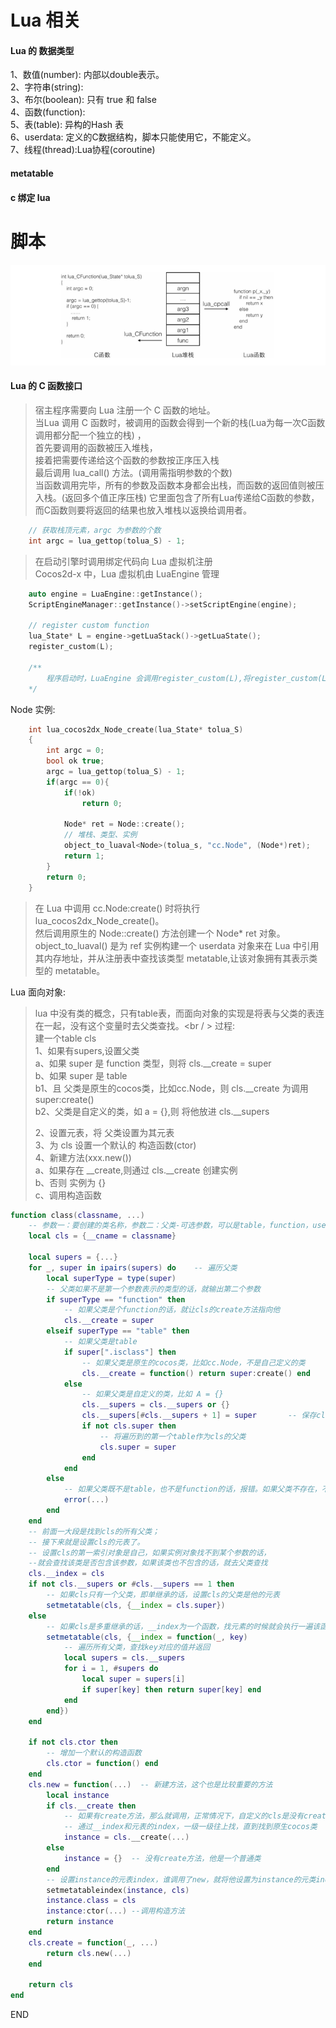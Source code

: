 # Lua 相关

#### Lua 的 数据类型
1、数值(number): 内部以double表示。 <br />
2、字符串(string): <br />
3、布尔(boolean): 只有 true 和 false <br />
4、函数(function): <br />
5、表(table): 异构的Hash 表 <br />
6、userdata: 定义的C数据结构，脚本只能使用它，不能定义。<br />
7、线程(thread):Lua协程(coroutine) <br />



#### metatable

####  c 绑定 lua

# 脚本

![Lua堆栈](18/Lua堆栈.png)

#### Lua 的 C 函数接口

> 宿主程序需要向 Lua 注册一个 C 函数的地址。 <br />
> 当Lua 调用 C 函数时，被调用的函数会得到一个新的栈(Lua为每一次C函数调用都分配一个独立的栈) ，<br />
> 首先要调用的函数被压入堆栈，<br />
> 接着把需要传递给这个函数的参数按正序压入栈 <br />
> 最后调用 lua_call() 方法。(调用需指明参数的个数) <br />
> 当函数调用完毕，所有的参数及函数本身都会出栈，而函数的返回值则被压入栈。(返回多个值正序压栈)
> 它里面包含了所有Lua传递给C函数的参数，而C函数则要将返回的结果也放入堆栈以返换给调用者。 

```c++
    // 获取栈顶元素，argc 为参数的个数
    int argc = lua_gettop(tolua_S) - 1;
```

> 在启动引擎时调用绑定代码向 Lua 虚拟机注册 <br />
> Cocos2d-x 中，Lua 虚拟机由 LuaEngine 管理

```c++
    auto engine = LuaEngine::getInstance();
    ScriptEngineManager::getInstance()->setScriptEngine(engine);

    // register custom function
    lua_State* L = engine->getLuaStack()->getLuaState();
    register_custom(L);

    /**
        程序启动时，LuaEngine 会调用register_custom(L),将register_custom(L)中的对象注册到Lua虚拟机中，这样Lua就能调用自定义对象的方法
    */

```

Node 实例: 

```c++
    int lua_cocos2dx_Node_create(lua_State* tolua_S)
    {
        int argc = 0;
        bool ok true;
        argc = lua_gettop(tolua_S) - 1;
        if(argc == 0){
            if(!ok)
                return 0;

            Node* ret = Node::create();
            // 堆栈、类型、实例
            object_to_luaval<Node>(tolua_s, "cc.Node", (Node*)ret);
            return 1;
        }
        return 0;
    }
```

> 在 Lua 中调用 cc.Node:create() 时将执行lua_cocos2dx_Node_create()。 <br />
> 然后调用原生的 Node::create() 方法创建一个 Node* ret 对象。<br />
> object_to_luaval<Node>() 是为 ref 实例构建一个 userdata 对象来在 Lua 中引用其内存地址，并从注册表中查找该类型 metatable,让该对象拥有其表示类型的 metatable。

Lua 面向对象: <br />

> lua 中没有类的概念，只有table表，而面向对象的实现是将表与父类的表连在一起，没有这个变量时去父类查找。<br / >
> 过程: <br />
> 建一个table cls <br />
> 1、如果有supers,设置父类 <br />
>   a、如果 super 是 function 类型，则将 cls.__create = super <br />
>   b、如果 super 是 table <br />
>       b1、且 父类是原生的cocos类，比如cc.Node，则 cls.__create 为调用 super:create() <br />
>       b2、父类是自定义的类，如 a = {},则 将他放进 cls.__supers <br />
> 
> 2、设置元表，将 父类设置为其元表 <br />
> 3、为 cls 设置一个默认的 构造函数(ctor) <br />
> 4、新建方法(xxx.new()) <br />
>   a、如果存在 __create,则通过 cls.__create 创建实例 <br />
>   b、否则 实例为 {} <br />
>   c、调用构造函数  <br />
>   

```lua
function class(classname, ...)     
    -- 参数一：要创建的类名称，参数二：父类-可选参数，可以是table，function，userdata等
    local cls = {__cname = classname}

    local supers = {...}   
    for _, super in ipairs(supers) do    -- 遍历父类
        local superType = type(super)
        -- 父类如果不是第一个参数表示的类型的话，就输出第二个参数
        if superType == "function" then
            -- 如果父类是个function的话，就让cls的create方法指向他
            cls.__create = super
        elseif superType == "table" then  
            -- 如果父类是table
            if super[".isclass"] then
                -- 如果父类是原生的cocos类，比如cc.Node，不是自己定义的类
                cls.__create = function() return super:create() end
            else
                -- 如果父类是自定义的类，比如 A = {}
                cls.__supers = cls.__supers or {}
                cls.__supers[#cls.__supers + 1] = super       -- 保存cls的多个父类的table表
                if not cls.super then
                    -- 将遍历到的第一个table作为cls的父类
                    cls.super = super
                end
            end
        else
            -- 如果父类既不是table，也不是function的话，报错。如果父类不存在，不会执行这个循环的，所以super可以为nil。
            error(...)
        end
    end
    -- 前面一大段是找到cls的所有父类；
    -- 接下来就是设置cls的元表了。
    -- 设置cls的第一索引对象是自己，如果实例对象找不到某个参数的话，
    --就会查找该类是否包含该参数，如果该类也不包含的话，就去父类查找
    cls.__index = cls   
    if not cls.__supers or #cls.__supers == 1 then  
        -- 如果cls只有一个父类，即单继承的话，设置cls的父类是他的元表
        setmetatable(cls, {__index = cls.super})
    else
        -- 如果cls是多重继承的话，__index为一个函数，找元素的时候就会执行一遍该函数
        setmetatable(cls, {__index = function(_, key)
            -- 遍历所有父类，查找key对应的值并返回
            local supers = cls.__supers
            for i = 1, #supers do
                local super = supers[i]
                if super[key] then return super[key] end
            end
        end})
    end

    if not cls.ctor then
        -- 增加一个默认的构造函数
        cls.ctor = function() end
    end
    cls.new = function(...)  -- 新建方法，这个也是比较重要的方法
        local instance
        if cls.__create then
            -- 如果有create方法，那么就调用，正常情况下，自定义的cls是没有create方法的。
            -- 通过__index和元表的index，一级一级往上找，直到找到原生cocos类
            instance = cls.__create(...)
        else
            instance = {}  -- 没有create方法，他是一个普通类
        end
        -- 设置instance的元表index，谁调用了new，就将他设置为instance的元类index
        setmetatableindex(instance, cls)
        instance.class = cls
        instance:ctor(...) --调用构造方法
        return instance
    end
    cls.create = function(_, ...)
        return cls.new(...)
    end

    return cls
end

```









END